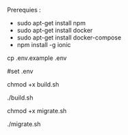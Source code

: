 Prerequies : 
 - sudo apt-get install npm
 - sudo apt-get install docker
 - sudo apt-get install docker-compose
 - npm install -g ionic
    

cp .env.example .env

#set .env

chmod +x build.sh


./build.sh

chmod +x migrate.sh

./migrate.sh